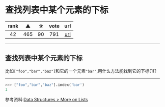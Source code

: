 # 查找列表中某个元素的下标

| rank | ▲ | ✰ | vote | url |
|:-:|:-:|:-:|:-:|:-:|
|  42  |  465 | 90 | 791 | [url](http://stackoverflow.com/questions/176918/finding-the-index-of-an-item-given-a-list-containing-it-in-python) |

***

## 查找列表中某个元素的下标

比如`["foo","bar","baz"]`和它的一个元素`"bar"`,用什么方法能找到它的下标(1)?

***

```python
>>> ["foo","bar","baz"].index('bar')
1
```

参考资料:[Data Structures > More on Lists](http://docs.python.org/2/tutorial/datastructures.html#more-on-lists)